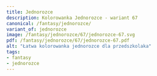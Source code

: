 ```yaml
---
title: Jednorozce
description: Kolorowanka Jednorozce - wariant 67
canonical: /fantasy/jednorozce/
variant_of: jednorozce
image: /fantasy/jednorozce/67/jednorozce-67.svg
pdf: /fantasy/jednorozce/67/jednorozce-67.pdf
alt: "Łatwa kolorowanka jednorozce dla przedszkolaka"
tags:
- fantasy
- jednorozce
---
```

